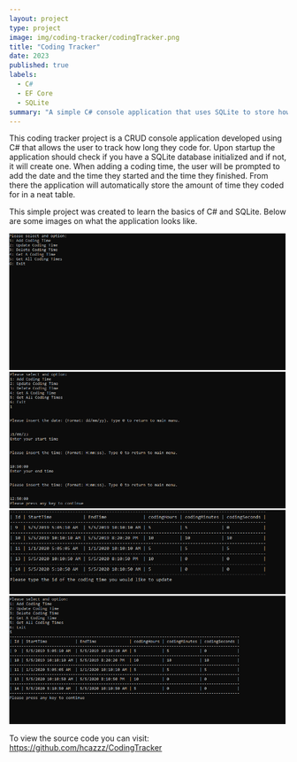 ```yaml
---
layout: project
type: project
image: img/coding-tracker/codingTracker.png
title: "Coding Tracker"
date: 2023
published: true
labels:
  - C#
  - EF Core
  - SQLite
summary: "A simple C# console application that uses SQLite to store how long you code for"
---
```




This coding tracker project is a CRUD console application developed using C# that allows the user to track how long they code for. Upon startup the application should check if you have a SQLite database initialized and if not, it will create one. When adding a coding time, the user will be prompted to add the date and the time they started and the time they finished. From there the application will automatically store the amount of time they coded for in a neat table. 

This simple project was created to learn the basics of C# and SQLite. Below are some images on what the application looks like.

<div class="text-center p-4">
  <img width="500px" src="../img/coding-tracker/codingTimeMenu.png" class="img-thumbnail" >
  <img width="500px" src="../img/coding-tracker/codingTimeAdd.png" class="img-thumbnail" >
  <img width="500px" src="../img/coding-tracker/codingTimeUpdate.png" class="img-thumbnail" >
  <img width="500px" src="../img/coding-tracker/codingTimeDisplayAll.png" class="img-thumbnail" >
</div>



To view the source code you can visit: https://github.com/hcazzz/CodingTracker
